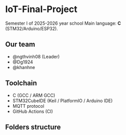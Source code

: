 # IoT-Final-Project
Semester I of 2025-2026 year school 
Main language: **C** (STM32/Arduino/ESP32).

## Our team
- @ngthvinh08 (Leader)
- @Dg1924
- @khanhne

## Toolchain
- C (GCC / ARM GCC)
- STM32CubeIDE (Keil / PlatformIO / Arduino IDE)
- MQTT protocol
- GitHub Actions (CI)

## Folders structure

